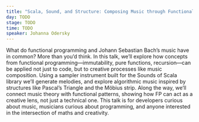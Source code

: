 ```yaml
---
title: "Scala, Sound, and Structure: Composing Music through Functional Programming"
day: TODO
stage: TODO
time: TODO
speaker: Johanna Odersky
---
```


What do functional programming and Johann Sebastian Bach’s music have in common? More than you’d think. In this talk, we’ll explore how concepts from functional programming—immutability, pure functions, recursion—can be applied not just to code, but to creative processes like music composition. Using a sampler instrument built for the Sounds of Scala library we’ll generate melodies, and explore algorithmic music inspired by structures like Pascal’s Triangle and the Möbius strip. Along the way, we’ll connect music theory with functional patterns, showing how FP can act as a creative lens, not just a technical one. This talk is for developers curious about music, musicians curious about programming, and anyone interested in the intersection of maths and creativity.
    
